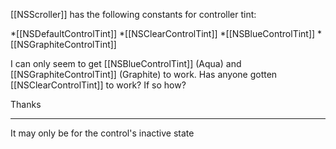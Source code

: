[[NSScroller]] has the following constants for controller tint:


*[[NSDefaultControlTint]]
*[[NSClearControlTint]]
*[[NSBlueControlTint]]
*[[NSGraphiteControlTint]]


I can only seem to get [[NSBlueControlTint]] (Aqua) and [[NSGraphiteControlTint]] (Graphite) to work. Has anyone gotten [[NSClearControlTint]] to work? If so how?

Thanks

----
It may only be for the control's inactive state
